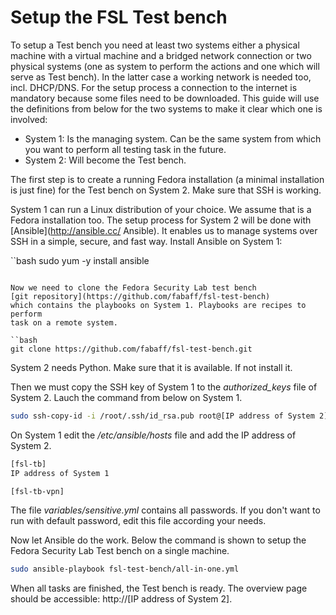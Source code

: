 # Setup the FSL Test bench
To setup a Test bench you need at least two systems either a physical machine
with a virtual machine and a bridged network connection or two physical
systems (one as system to perform the actions and one which will serve as
Test bench). In the latter case a working network is needed too, incl.
DHCP/DNS. For the setup process a connection to the internet is mandatory
because some files need to be downloaded. This guide will use the definitions
from below for the two systems to make it clear which one is involved: 

 * System 1: Is the managing system. Can be the same system from which you
want to perform all testing task in the future.
 * System 2: Will become the Test bench.

The first step is to create a running Fedora installation (a minimal
installation is just fine) for the Test bench on System 2. Make sure that SSH
is working.

System 1 can run a Linux distribution of your choice. We assume that is a
Fedora installation too. The setup process for System 2 will be done with
[Ansible](http://ansible.cc/ Ansible). It enables us to manage systems over
SSH in a simple, secure, and fast way. Install Ansible on System 1:

``bash
sudo yum -y install ansible
```

Now we need to clone the Fedora Security Lab test bench 
[git repository](https://github.com/fabaff/fsl-test-bench)
which contains the playbooks on System 1. Playbooks are recipes to perform
task on a remote system. 

``bash
git clone https://github.com/fabaff/fsl-test-bench.git
```

System 2 needs Python. Make sure that it is available. If not install it.

Then we must copy the SSH key of System 1 to the *authorized_keys* file of
System 2. Lauch the command from below on System 1.

```bash
sudo ssh-copy-id -i /root/.ssh/id_rsa.pub root@[IP address of System 2]
```

On System 1 edit the */etc/ansible/hosts* file and add the IP address of
System 2. 

```bash
[fsl-tb]
IP address of System 1

[fsl-tb-vpn]

```

The file *variables/sensitive.yml* contains all passwords. If you don't want
to run with default password, edit this file according your needs.

Now let Ansible do the work. Below the command is shown to setup the Fedora
Security Lab Test bench on a single machine.

```bash
sudo ansible-playbook fsl-test-bench/all-in-one.yml
```

When all tasks are finished, the Test bench is ready. The overview page
should be accessible: http://[IP address of System 2].
